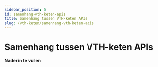 ```yaml
---
sidebar_position: 5
id: samenhang-vth-keten-apis
title: Samenhang tussen VTH-keten APIs
slug: /vth-keten/samenhang-vth-keten-apis
---
```


# Samenhang tussen VTH-keten APIs

__________Nader in te vullen__________